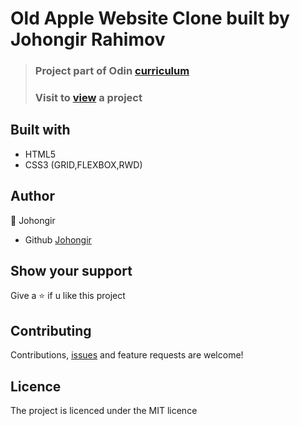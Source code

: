 # Old Apple Website Clone built by Johongir Rahimov


> ### Project part of Odin [curriculum](https://www.theodinproject.com/courses/html-and-css/lessons/building-with-backgrounds-and-gradients)
> ### Visit to [view]() a project

## Built with
 * HTML5
 * CSS3 (GRID,FLEXBOX,RWD)



## Author
:man: Johongir 
* Github [Johongir](https://github.com/Johongirr)

## Show your support
Give a :star: if u like this project


## Contributing
Contributions, [issues](https://github.com/Johongirr/calculator/issues) and feature requests are welcome!


## Licence
The project is licenced under the MIT licence
